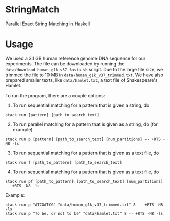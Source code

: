 # StringMatch
Parallel Exact String Matching in Haskell

# Usage
We used a 3.1 GB human reference genome DNA sequence for our experiments. The file can be downloaded by running the `data/download_human_g1k_v37_fasta.sh` script. Due to the large file size, we trimmed the file to 10 MB in `data/human_g1k_v37_trimmed.txt`. We have also prepared smaller texts, like `data/hamlet.txt`, a text file of Shakespeare's Hamlet. 

To run the program, there are a couple options:

1. To run sequential matching for a pattern that is given a string, do
```
stack run [pattern] [path_to_search_text]
```

2. To run parallel matching for a pattern that is given as a string, do (for example)
```
stack run p [pattern] [path_to_search_text] [num_partitions] -- +RTS -N8 -ls
```

3. To run sequential matching for a pattern that is given as a text file, do
```
stack run f [path_to_pattern] [path_to_search_text]
```

4. To run sequential matching for a pattern that is given as a text file, do
```
stack run pf [path_to_pattern] [path_to_search_text] [num_partitions] -- +RTS -N8 -ls
```

Example:
```
stack run p "ATCGATCG" "data/human_g1k_v37_trimmed.txt" 8 -- +RTS -N8 -ls
stack run p "To be, or not to be" "data/hamlet.txt" 8 -- +RTS -N8 -ls
```

